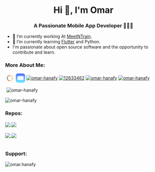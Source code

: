 <h1 align="center">Hi 👋, I'm Omar</h1>
<h3 align="center">A Passionate Mobile App Developer 👨🏽‍💻</h3>

- 🔭 I’m currently working At [MeetNTrain](https://www.meetntrain.com).
- 🌱 I’m currently learning [Flutter](https://flutter.dev/) and Python.
- I'm passionate about open source software and the opportunity to contribute and learn.

### More About Me:

<p align="left">
<a href="https://omarkhaled.web.app" target="blank"><img align="center" src="./myIcon.png" alt="omar-hanafy" height="30" width="30" /></a>
<a href="mailto:omar-hanafy@icloud.com"><img align="center" src="./mail.svg" alt="omar-hanafy" height="30" width="30" /></a>
  <a href="https://linkedin.com/in/omar-hanafy" target="blank"><img align="center" src="https://raw.githubusercontent.com/rahuldkjain/github-profile-readme-generator/master/src/images/icons/Social/linked-in-alt.svg" alt="omar-hanafy" height="30" width="40" /></a>
<a href="https://stackoverflow.com/users/12633462" target="blank"><img align="center" src="https://raw.githubusercontent.com/rahuldkjain/github-profile-readme-generator/master/src/images/icons/Social/stack-overflow.svg" alt="12633462" height="30" width="40" /></a>
<a href="https://www.hackerrank.com/omar-hanafy" target="blank"><img align="center" src="https://raw.githubusercontent.com/rahuldkjain/github-profile-readme-generator/master/src/images/icons/Social/hackerrank.svg" alt="omar-hanafy" height="30" width="40" /></a>
<a href="https://www.leetcode.com/omar-hanafy" target="blank"><img align="center" src="https://raw.githubusercontent.com/rahuldkjain/github-profile-readme-generator/master/src/images/icons/Social/leet-code.svg" alt="omar-hanafy" height="30" width="40" /></a>
</p>
<p>&nbsp;<img align="center" src="https://github-readme-stats.vercel.app/api?username=omar-hanafy&show_icons=true&locale=en" alt="omar-hanafy" /></p>

<p><img align="center" src="https://github-readme-streak-stats.herokuapp.com/?user=omar-hanafy&" alt="omar-hanafy" /></p>

### Repos:

<a href="https://github.com/omar-hanafy/flutter_telr_payment">
  <img align="center" height="120" src="https://github-readme-stats.vercel.app/api/pin/?username=omar-hanafy&repo=flutter_telr_payment&theme=buefy" />
</a>

<a href="https://github.com/omar-hanafy/flutter_helper_utils">
  <img align="center" height="120" src="https://github-readme-stats.vercel.app/api/pin/?username=omar-hanafy&repo=flutter_helper_utils&theme=buefy" />
</a>

<br />
<br />

<a href="https://github.com/omar-hanafy/nft-icons">
  <img align="center" height="120" src="https://github-readme-stats.vercel.app/api/pin/?username=omar-hanafy&repo=nft-icons&theme=buefy" />
</a>

<a href="https://github.com/omar-hanafy/Data-Structures-And-Algorithms">
  <img align="center" height="120" src="https://github-readme-stats.vercel.app/api/pin/?username=omar-hanafy&repo=Data-Structures-And-Algorithms&theme=buefy" />
</a>

<br />
<br />

<h3 align="left">Support:</h3>
<p><a href="https://www.buymeacoffee.com/omar.hanafy"> <img align="left" src="https://cdn.buymeacoffee.com/buttons/v2/default-yellow.png" height="50" width="210" alt="omar.hanafy" /></a></p><br><br>


